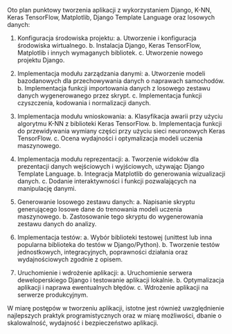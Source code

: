 Oto plan punktowy tworzenia aplikacji z wykorzystaniem Django, K-NN, Keras TensorFlow, Matplotlib, Django Template Language oraz losowych danych:

1. Konfiguracja środowiska projektu:
   a. Utworzenie i konfiguracja środowiska wirtualnego.
   b. Instalacja Django, Keras TensorFlow, Matplotlib i innych wymaganych bibliotek.
   c. Utworzenie nowego projektu Django.

2. Implementacja modułu zarządzania danymi:
   a. Utworzenie modeli bazodanowych dla przechowywania danych o naprawach samochodów.
   b. Implementacja funkcji importowania danych z losowego zestawu danych wygenerowanego przez skrypt.
   c. Implementacja funkcji czyszczenia, kodowania i normalizacji danych.

3. Implementacja modułu wnioskowania:
   a. Klasyfikacja awarii przy użyciu algorytmu K-NN z biblioteki Keras TensorFlow.
   b. Implementacja funkcji do przewidywania wymiany części przy użyciu sieci neuronowych Keras TensorFlow.
   c. Ocena wydajności i optymalizacja modeli uczenia maszynowego.

4. Implementacja modułu reprezentacji:
   a. Tworzenie widoków dla prezentacji danych wejściowych i wyjściowych, używając Django Template Language.
   b. Integracja Matplotlib do generowania wizualizacji danych.
   c. Dodanie interaktywności i funkcji pozwalających na manipulację danymi.

5. Generowanie losowego zestawu danych:
   a. Napisanie skryptu generującego losowe dane do trenowania modeli uczenia maszynowego.
   b. Zastosowanie tego skryptu do wygenerowania zestawu danych do analizy.

6. Implementacja testów:
   a. Wybór biblioteki testowej (unittest lub inna popularna biblioteka do testów w Django/Python).
   b. Tworzenie testów jednostkowych, integracyjnych, poprawności działania oraz wydajnościowych zgodnie z opisem.

7. Uruchomienie i wdrożenie aplikacji:
   a. Uruchomienie serwera deweloperskiego Django i testowanie aplikacji lokalnie.
   b. Optymalizacja aplikacji i naprawa ewentualnych błędów.
   c. Wdrożenie aplikacji na serwerze produkcyjnym.

W miarę postępów w tworzeniu aplikacji, istotne jest również uwzględnienie najlepszych praktyk programistycznych oraz w miarę możliwości, dbanie o skalowalność, wydajność i bezpieczeństwo aplikacji.